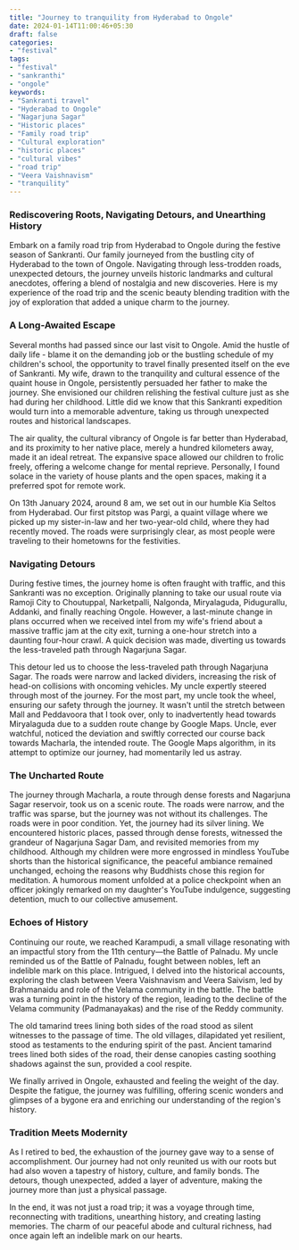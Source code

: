```yaml
---
title: "Journey to tranquility from Hyderabad to Ongole"
date: 2024-01-14T11:00:46+05:30
draft: false
categories:
- "festival"
tags:
- "festival"
- "sankranthi"
- "ongole"
keywords:
- "Sankranti travel"
- "Hyderabad to Ongole"
- "Nagarjuna Sagar"
- "Historic places"
- "Family road trip"
- "Cultural exploration"
- "historic places"
- "cultural vibes"
- "road trip"
- "Veera Vaishnavism"
- "tranquility"
---
```


### Rediscovering Roots, Navigating Detours, and Unearthing History

Embark on a family road trip from Hyderabad to Ongole during the festive season of Sankranti. Our family journeyed from the bustling city of Hyderabad to the town of Ongole. Navigating through less-trodden roads, unexpected detours, the journey unveils historic landmarks and cultural anecdotes, offering a blend of nostalgia and new discoveries. Here is my experience of the road trip and the scenic beauty blending tradition with the joy of exploration that added a unique charm to the journey.

### A Long-Awaited Escape

Several months had passed since our last visit to Ongole. Amid the hustle of daily life - blame it on the demanding job or the bustling schedule of my children's school, the opportunity to travel finally presented itself on the eve of Sankranti. My wife, drawn to the tranquility and cultural essence of the quaint house in Ongole, persistently persuaded her father to make the journey. She envisioned our children relishing the festival culture just as she had during her childhood.  Little did we know that this Sankranti expedition would turn into a memorable adventure, taking us through unexpected routes and historical landscapes.

The air quality, the cultural vibrancy of Ongole is far better than Hyderabad, and its proximity to her native place, merely a hundred kilometers away, made it an ideal retreat. The expansive space allowed our children to frolic freely, offering a welcome change for mental reprieve. Personally, I found solace in the variety of house plants and the open spaces, making it a preferred spot for remote work.

On 13th January 2024, around 8 am, we set out in our humble Kia Seltos from Hyderabad. Our first pitstop was Pargi, a quaint village where we picked up my sister-in-law and her two-year-old child, where they had recently moved. The roads were surprisingly clear, as most people were traveling to their hometowns for the festivities.

### Navigating Detours

During festive times, the journey home is often fraught with traffic, and this Sankranti was no exception. Originally planning to take our usual route via Ramoji City to Choutuppal, Narketpalli, Nalgonda, Miryalaguda, Pidugurallu, Addanki, and finally reaching Ongole. However, a last-minute change in plans occurred when we received intel from my wife's friend about a massive traffic jam at the city exit, turning a one-hour stretch into a daunting four-hour crawl. A quick decision was made, diverting us towards the less-traveled path through Nagarjuna Sagar.

This detour led us to choose the less-traveled path through Nagarjuna Sagar. The roads were narrow and lacked dividers, increasing the risk of head-on collisions with oncoming vehicles. My uncle expertly steered through most of the journey. For the most part, my uncle took the wheel, ensuring our safety through the journey. It wasn't until the stretch between Mall and Peddavoora that I took over, only to inadvertently head towards Miryalaguda due to a sudden route change by Google Maps. Uncle, ever watchful, noticed the deviation and swiftly corrected our course back towards Macharla, the intended route. The Google Maps algorithm, in its attempt to optimize our journey, had momentarily led us astray.

### The Uncharted Route

The journey through Macharla, a route through dense forests and Nagarjuna Sagar reservoir, took us on a scenic route. The roads were narrow, and the traffic was sparse, but the journey was not without its challenges. The roads were in poor condition. Yet, the journey had its silver lining. We encountered historic places, passed through dense forests, witnessed the grandeur of Nagarjuna Sagar Dam, and revisited memories from my childhood. Although my children were more engrossed in mindless YouTube shorts than the historical significance, the peaceful ambiance remained unchanged, echoing the reasons why Buddhists chose this region for meditation. A humorous moment unfolded at a police checkpoint when an officer jokingly remarked on my daughter's YouTube indulgence, suggesting detention, much to our collective amusement.

### Echoes of History

Continuing our route, we reached Karampudi, a small village resonating with an impactful story from the 11th century—the Battle of Palnadu. My uncle reminded us of the Battle of Palnadu, fought between nobles, left an indelible mark on this place. Intrigued, I delved into the historical accounts, exploring the clash between Veera Vaishnavism and Veera Saivism, led by Brahmanaidu and role of the Velama community in the battle. The battle was a turning point in the history of the region, leading to the decline of the Velama community (Padmanayakas) and the rise of the Reddy community.

The old tamarind trees lining both sides of the road stood as silent witnesses to the passage of time. The old villages, dilapidated yet resilient, stood as testaments to the enduring spirit of the past. Ancient tamarind trees lined both sides of the road, their dense canopies casting soothing shadows against the sun, provided a cool respite.

We finally arrived in Ongole, exhausted and feeling the weight of the day. Despite the fatigue, the journey was fulfilling, offering scenic wonders and glimpses of a bygone era and enriching our understanding of the region's history.

### Tradition Meets Modernity

As I retired to bed, the exhaustion of the journey gave way to a sense of accomplishment. Our journey had not only reunited us with our roots but had also woven a tapestry of history, culture, and family bonds. The detours, though unexpected, added a layer of adventure, making the journey more than just a physical passage.

In the end, it was not just a road trip; it was a voyage through time, reconnecting with traditions, unearthing history, and creating lasting memories. The charm of our peaceful abode and cultural richness, had once again left an indelible mark on our hearts.
